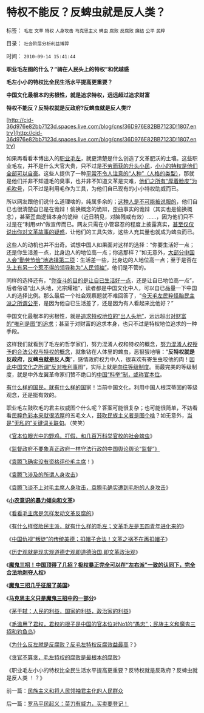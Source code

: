 # 特权不能反？反蜱虫就是反人类？

标签： `毛左` `文革` `特权` `人身攻击` `马克思主义` `蜱虫` `腐败` `反腐败` `廉结` `公平` `民粹` 

目录： `社会阶层分析利益博羿`

时间： `2010-09-14 15:41:44`

**职业毛左图的什么？“骑在人民头上的特权”和优越感**

**毛左小小的特权比全民生活水平提高更重要？**

**中国文化最根本的劣根性，就是追求特权，远远超过追求财富**

**特权不能反？反特权就是反政府?反蜱虫就是反人类!?**



[http://cid-36d976e82bb7123d.spaces.live.com/blog/cns!36D976E82BB7123D!1807.entry](http://cid-36d976e82bb7123d.spaces.live.com/blog/cns!36D976E82BB7123D!1807.entry)

如果再看看本博出入的[职业毛左](../../../2010/1/13/五毛就业是个技术活.md)，就更清楚是什么创造了文革肥沃的土壤。这些职业毛左，并不是什么大官大贵，只不过是[不劳而获的升头小民](../../../2010/3/2/“反科学反民主的敌人”可能只是普通“人”.md)，[小小的特权是他们全部可以自豪](../../../2009/7/30/小小特权之多乎哉？不多也！.md)。这些人提供了一种[平常不令人注意的“人种”（人格的类型）](../../../2009/2/2/实例解剖极左的人格认知误区.md)，那就是他们并非不知道毛的臭事，也并非不知道文革是灾难，[他们之所有“厚着脸皮”为毛吹号](../../../2010/5/24/袁腾飞确实没有资格评价毛主席！散户有胆量赚钱吗？.md)，只不过是利用毛作为工具，为他们自已现有的小小特权助威而已。

所以网友跟他们说什么道理啥的，纯属多余的；[这种人是不可能被说服的](../../../2010/1/6/读而不知书不如改读佛经.md)，他们自已也很清楚自已是在诡辩！偷换概念的诡辩，歪曲事实的诡辩（其实也是偷换概念），甚至歪曲逻辑本身的诡辩（近日稍见，对脑残或有效）……，因为他们只不过是在“利用sth”做宣传而已。网友只需在小管容忍的程度上披露真实，[甚至仅仅说出你对文革故事的疑惑](../../../2010/7/22/唐骏吹牛是小过，文革攻讦是大错.md)，让他们的工具失效，这些人充其量也就成为蜱虫而已。

这些人的动机也并不出奇。试想中国人如果面对这样的选择：“你要生活好一点；还是你生活差一点，比身边人的地位高一点；你选那样？”如无意外，[大部分中国人会“勤劳节俭”地选择第二项](../../../2010/7/4/民主就是把消费权归还国民.md)：生活差一些，比身边的人地位高一点；至于是否在[头上有另一个惹不得的领导称为“人民领袖”](../../../2010/5/20/人民领袖人民爱，人民领袖爱人民.md)，他们是不管的。

同样的选择还有，“[你奋斗的目的是让自已生活好一点](http://blog.sina.com.cn/s/blog_5563a64d0100dxms.html)，还是让自已地位高一点”，后者俗语“出人头地，光宗耀祖”，读者都是中国文化中人，可以自已品量一下中国人的选择比例。那么最后一个社会观察题就不难回答了，“[今天毛左民粹怪胎民主派之所谓公平](../../../2009/8/27/仇富的目的是为了均赤贫的社会公平？.md)，是因为他自已生活差了，还是因为有人看起来比他好？”

中国文化最根本的劣根性，就是[追求特权地位的“出人头地”](../../../2009/12/5/需要讲政治的社会和不需要讲政治的公民.md)，远远超出[对财富的“唯利是图”的追求](../../../2010/9/10/中国唯利是图的人太少了.md)；甚至于对财富的追求本身，也只不过是特权地位追求的一种手段。

这样我们就看到了毛左的哲学家们，努力混淆人权和特权的概念，[努力混淆人权授予的合法公权与特权的概念](../../../2010/8/6/私有制社会的逐级授权，公权和特权的形成，.md)，就象钻在人体里的蜱虫，恶狠狠地嚷：“**反特权就是反政府，反蜱虫就是反人类**”，感情政府权力中人，很喜欢有寄生虫咬他的肉！[因此中国文化之所谓“反对唯利事](../../../2010/9/10/中国唯利是图的人太少了.md)图”，实际上就是[向往等级制度](../../../2010/7/29/人权普世的价值观在于捍卫自已的权益.md)。而最完美的等级制度，就是中外左翼革命家们赞不绝口的[中国“科举”制，或称官本位](../../../2010/7/21/炒作唐骏假文凭突显国民劣根性.md)。

[有什么样的国民，就有什么样的国](http://hi.baidu.com/darthchn/blog/item/6c2e2b59047954d39c820484.html)家！当前中国文化，利用中国人根深蒂固的等级观念，还是挺有效的。

职业毛左鼓吹毛的君主权威图个什么呢？答案可能很复杂；也可能很简单，不妨看看[民粹色彩本来就很浓厚](../../../2009/9/24/为什么说民粹就是极左.md)的五毛文人，[鼓吹民族主义者是图个啥](../../../2010/9/14/民族主义和将人民领袖君主化的人民群众.md)？如无意外，[当是“无私的”关键词关联句](../../../2009/9/12/大公无私是这样来的.md)。（笑笑）

《[官本位眼光中的野鸡，打假，和几百万科举官校的社会蜱虫](../../../2010/9/13/唐骏假文凭背后的几百万科举蜱虫.md)》

《[监督政府不要象真正政府一样守法行政的中国舆论舆论“监督”》](../../../2010/9/13/中国特色的舆论监督.md)

《[袁腾飞确实没有资格评价毛主席](../../../2010/5/24/袁腾飞确实没有资格评价毛主席！散户有胆量赚钱吗？.md)！》

《[袁腾飞涉及的所谓人身攻击](http://hi.baidu.com/darthchn/blog/item/5a399c2c5539c039349bf7e7.html)》

《[袁腾飞谈不上对毛主席人身攻击，袁腾毛确实遭到毛粉的人身攻击](http://cid-36d976e82bb7123d.spaces.live.com/%E8%A2%81%E8%85%BE%E9%A3%9E%E7%BB%9D%E6%B2%A1%E6%9C%89%E4%BA%BA%E8%BA%AB%E6%94%BB%E5%87%BB%E5%8D%B4%E9%81%AD%E6%AF%9B%E6%B4%BE%E4%BA%BA%E8%BA%AB%E6%94%BB%E5%87%BB)》

《**[小农意识的暴力倾向和文革](../../../2009/11/12/小农意识的暴力倾向和文革.md)**》

《[看看毛主席是怎样发动文革反腐的](../../../2009/7/3/看看毛主席是怎样发动文革反腐的.md)》

《[有什么样怪胎民主派，就有什么样的毛左；文革毛左是五四青年进化来的](../../../2010/6/1/民主不允许意识形态口号;不要再搞政治运动.md)》

《[中国仇视“叛徒”的传统美德；扣帽子合法！文革之祸不在再扣帽子](../../../2010/6/1/文革之祸不在于扣帽子;有人的地方就有帽子.md)》

《[历史观就是现实观道德史观即道德治国,即文革政治观](../../../2010/5/27/道德史观就是文革政治观.md)》

《[**魔鬼三招！中国顶得了几招？极权暴正完全可以在“左右派”一致的认同下，完全合法地剥夺人权**](../../../2010/3/19/魔鬼三招！中国顶得了几招？.md)》

《[**魔鬼三招几乎征服了美国**](../../../2010/3/19/魔鬼三招几乎征服了美国.md)》

《**[马克思主义只是魔鬼三招中的一部分](../../../2010/3/20/马丁神父定律：“合法侵犯人权”无赢家.md)**》

《[茅于轼：人民的利益，国家的利益，政治家的利益](http://blog.sina.com.cn/s/blog_49a3971d01000bvy.html)》

《[毛滥用了君权，君权的根子是中国的官本位对No1的“愚忠”；民族主义和魔鬼三招和钓鱼岛](../../../2010/9/14/民族主义和将人民领袖君主化的人民群众.md)》

《[为什么反左就是反腐败？反毛左特权反腐效益最高](../../../2009/7/15/为什么反左就是反腐败？反毛左反腐效益最高？.md)？》

《[贪官不算贪，毛左特权的腐败是最根本的腐败](../../../2010/1/4/贪官是问题，却不是大问题.md)》

《职业毛左小小的特权比全民生活水平提高更重要？反特权就是反政府？反蜱虫就是反人类 ！？》



前一篇：[民族主义和将人民领袖君主化的人民群众](../../../2010/9/14/民族主义和将人民领袖君主化的人民群众.md)

后一篇：[罗马平民起义：菜刀有威力，买卖要登记！](../../../2010/9/14/罗马平民起义：菜刀有威力，买卖要登记！.md)